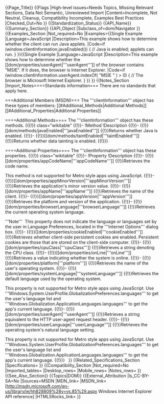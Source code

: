 {{Page_Title}}
{{Flags
|High-level issues=Needs Topics, Missing Relevant Sections, Data Not Semantic, Unreviewed Import
|Content=Incomplete, Not Neutral, Cleanup, Compatibility Incomplete, Examples Best Practices
|Checked_Out=No
}}
{{Standardization_Status}}
{{API_Name}}
{{Summary_Section}}
{{API_Object
|Subclass_of=dom/Navigator
}}
{{Examples_Section
|Not_required=No
|Examples={{Single Example
|Language=JavaScript
|Description=This example shows how to determine whether the client can run Java applets.
|Code=if (window.clientInformation.javaEnabled()) {
    // Java is enabled; applets can run.
}
}}{{Single Example
|Language=JavaScript
|Description=This example shows how to determine whether the [[dom/properties/userAgent|'''userAgent''']] of the browser contains "MSIE". If it does, the browser is Internet Explorer.
|Code=if (window.clientInformation.userAgent.indexOf( "MSIE " ) &gt; 0) {
    // The browser is Microsoft Internet Explorer.
}
}}
}}
{{Notes_Section
|Import_Notes====Standards information===
There are no standards that apply here.

===Additional Members (MSDN)===
The '''clientInformation''' object has these types of members:
[[#Additional_Methods|Additional Methods]]
[[#Additional_Properties|Additional Properties]]


====Additional Methods====
The '''clientInformation''' object has these methods.
{{{!}} class="wikitable"
{{!}}-
!Method
!Description
{{!}}-
{{!}}[[dom/methods/javaEnabled|'''javaEnabled''']]
{{!}}Returns whether Java is enabled.
{{!}}-
{{!}}[[dom/methods/taintEnabled|'''taintEnabled''']]
{{!}}Returns whether data tainting is enabled.
{{!}}}
 

====Additional Properties====
The '''clientInformation''' object has these properties.
{{{!}} class="wikitable"
{{!}}-
!Property
!Description
{{!}}-
{{!}}[[dom/properties/appCodeName|'''appCodeName''']]
{{!}}Retrieves the code name.

This method is not supported for Metro style apps using JavaScript.
{{!}}-
{{!}}[[dom/properties/appMinorVersion|'''appMinorVersion''']]
{{!}}Retrieves the application's minor version value.
{{!}}-
{{!}}[[dom/properties/appName|'''appName''']]
{{!}}Retrieves the name of the client.
{{!}}-
{{!}}[[dom/properties/appVersion|'''appVersion''']]
{{!}}Retrieves the platform and version of the application.
{{!}}-
{{!}}[[dom/properties/browserLanguage|'''browserLanguage''']]
{{!}}Retrieves the current operating system language. 

'''Note'''  This property does not indicate the language or languages set by the user in Language Preferences, located in the '''Internet Options''' dialog box.
{{!}}-
{{!}}[[dom/properties/cookieEnabled|'''cookieEnabled''']]
{{!}}Retrieves whether client-side persistent cookies are enabled.  Persistent cookies are those that are stored on the client-side computer.
{{!}}-
{{!}}[[dom/properties/cpuClass|'''cpuClass''']]
{{!}}Retrieves a string denoting the CPU class.
{{!}}-
{{!}}[[dom/properties/onLine|'''onLine''']]
{{!}}Retrieves a value indicating whether the system is online.
{{!}}-
{{!}}[[dom/properties/platform|'''platform''']]
{{!}}Retrieves the name of the user's operating system.
{{!}}-
{{!}}[[dom/properties/systemLanguage|'''systemLanguage''']]
{{!}}Retrieves the default language used by the operating system. 



This property is not supported for Metro style apps using JavaScript.
Use '''Windows.System.UserProfile.GlobalizationPreferences.languages''' to get the user's language list and '''Windows.Globalization.ApplicationLanguages.languages''' to get the app's current language.
{{!}}-
{{!}}[[dom/properties/userAgent|'''userAgent''']]
{{!}}Retrieves a string equivalent to the HTTP user-agent request header.
{{!}}-
{{!}}[[dom/properties/userLanguage|'''userLanguage''']]
{{!}}Retrieves the operating system's natural language setting.


This property is not supported for Metro style apps using JavaScript.
Use '''Windows.System.UserProfile.GlobalizationPreferences.languages''' to get the user's language list and '''Windows.Globalization.ApplicationLanguages.languages''' to get the app's current language.
{{!}}}
 
}}
{{Related_Specifications_Section
|Specifications=
}}
{{Compatibility_Section
|Not_required=No
|Imported_tables=
|Desktop_rows=
|Mobile_rows=
|Notes_rows=
}}
{{See_Also_Section}}
{{Topics|DOM}}
{{External_Attribution
|Is_CC-BY-SA=No
|Sources=MSDN
|MDN_link=
|MSDN_link=[http://msdn.microsoft.com/en-us/library/ie/hh828809%28v=vs.85%29.aspx Windows Internet Explorer API reference]
|HTML5Rocks_link=
}}